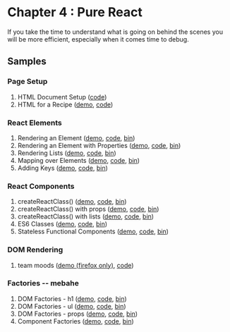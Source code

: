 Chapter 4 : Pure React
==================
If you take the time to understand what is going on behind the scenes you will be more efficient, especially when
it comes time to debug.

Samples
--------

### Page Setup

  1. HTML Document Setup ([code](https://github.com/MoonHighway/learning-react/blob/update-localize-samples/chapter-04/01-page-setup/01-page-setup.html))
  2. HTML for a Recipe ([demo](http://rawgit.com/MoonHighway/learning-react/update-localize-samples/chapter-04/01-page-setup/02-baked-salmon.html),
[code](https://github.com/MoonHighway/learning-react/blob/update-localize-samples/update-localize-samples/chapter-04/01-page-setup/02-baked-salmon))

### React Elements

  1. Rendering an Element ([demo](https://rawgit.com/MoonHighway/learning-react/update-localize-samples/chapter-04/02-react-elements/01-elements.html), [code](https://github.com/MoonHighway/learning-react/update-localize-samples/chapter-04/02-react-elements/01-elements.html), [bin](http://jsbin.com/fumiyu/1/edit?js,output))
  2. Rendering an Element with Properties ([demo](https://rawgit.com/MoonHighway/learning-react/update-localize-samples/chapter-04/02-react-elements/02-elements.html), [code](https://github.com/MoonHighway/learning-react/update-localize-samples/chapter-04/02-react-elements/02-elements.html), [bin](http://jsbin.com/fumiyu/2/edit?js,output))
  3. Rendering Lists ([demo](https://rawgit.com/MoonHighway/learning-react/update-localize-samples/chapter-04/02-react-elements/03-elements.html), [code](https://github.com/MoonHighway/learning-react/update-localize-samples/chapter-04/02-react-elements/03-elements.html), [bin](http://jsbin.com/fumiyu/3/edit?js,output))
  4. Mapping over Elements ([demo](https://rawgit.com/MoonHighway/learning-react/update-localize-samples/chapter-04/02-react-elements/04-elements.html), [code](https://github.com/MoonHighway/learning-react/update-localize-samples/chapter-04/02-react-elements/04-elements.html), [bin](http://jsbin.com/fumiyu/4/edit?js,output))
  5. Adding Keys ([demo](https://rawgit.com/MoonHighway/learning-react/update-localize-samples/chapter-04/02-react-elements/05-elements.html), [code](https://github.com/MoonHighway/learning-react/update-localize-samples/chapter-04/02-react-elements/05-elements.html), [bin](http://jsbin.com/fumiyu/1/edit?js,output))

### React Components

  1. createReactClass() ([demo](https://rawgit.com/MoonHighway/learning-react/update-localize-samples/chapter-04/03-react-components/01-components.html), [code](https://github.com/MoonHighway/learning-react/update-localize-samples/chapter-04/03-react-components/01-components.html), [bin](http://jsbin.com/cezotew/1/edit?js,output))
  2. createReactClass() with props ([demo](https://rawgit.com/MoonHighway/learning-react/update-localize-samples/chapter-04/03-react-components/02-components.html), [code](https://github.com/MoonHighway/learning-react/update-localize-samples/chapter-04/03-react-components/02-components.html), [bin](http://jsbin.com/cezotew/2/edit?js,output))
  3. createReactClass() with lists ([demo](https://rawgit.com/MoonHighway/learning-react/update-localize-samples/chapter-04/03-react-components/03-components.html), [code](https://github.com/MoonHighway/learning-react/update-localize-samples/chapter-04/03-react-components/03-components.html), [bin](http://jsbin.com/cezotew/3/edit?js,output))
  4. ES6 Classes ([demo](https://rawgit.com/MoonHighway/learning-react/update-localize-samples/chapter-04/03-react-components/04-components.html), [code](https://github.com/MoonHighway/learning-react/update-localize-samples/chapter-04/03-react-components/04-components.html), [bin](http://jsbin.com/cezotew/4/edit?js,output))
  5. Stateless Functional Components ([demo](https://rawgit.com/MoonHighway/learning-react/update-localize-samples/chapter-04/03-react-components/05-components.html), [code](https://github.com/MoonHighway/learning-react/update-localize-samples/chapter-04/03-react-components/05-components.html), [bin](http://jsbin.com/cezotew/5/edit?js,output))

### DOM Rendering

  1. team moods ([demo (firefox only)](http://rawgit.com/MoonHighway/learning-react/update-localize-samples/chapter-04/04-dom-rendering-moods/01-DOM-rendering-moods.html),
[code](https://github.com/MoonHighway/learning-react/blob/update-localize-samples/chapter-04/04-dom-rendering-moods/01-DOM-rendering-moods.js))

### Factories -- mebahe

  1. DOM Factories - h1 ([demo](https://rawgit.com/MoonHighway/learning-react/update-localize-samples/chapter-04/05-factories/01-factories.html), [code](https://github.com/MoonHighway/learning-react/update-localize-samples/chapter-04/05-factories/01-factories.html), [bin](http://jsbin.com/mebahe/1/edit?js,output))
  2. DOM Factories - ul ([demo](https://rawgit.com/MoonHighway/learning-react/update-localize-samples/chapter-04/05-factories/02-factories.html), [code](https://github.com/MoonHighway/learning-react/update-localize-samples/chapter-04/05-factories/02-factories.html), [bin](http://jsbin.com/mebahe/2/edit?js,output))
  3. DOM Factories - props ([demo](https://rawgit.com/MoonHighway/learning-react/update-localize-samples/chapter-04/05-factories/03-factories.html), [code](https://github.com/MoonHighway/learning-react/update-localize-samples/chapter-04/05-factories/03-factories.html), [bin](http://jsbin.com/mebahe/3/edit?js,output))
  4. Component Factories ([demo](https://rawgit.com/MoonHighway/learning-react/update-localize-samples/chapter-04/05-factories/04-factories.html), [code](https://github.com/MoonHighway/learning-react/update-localize-samples/chapter-04/05-factories/04-factories.html), [bin](http://jsbin.com/mebahe/4/edit?js,output))

